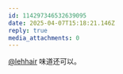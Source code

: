 ```yaml
---
id: 114297346532639095
date: 2025-04-07T15:18:21.146Z
reply: true
media_attachments: 0
---
```


[@lehhair](https://misskey.lehhair.net/@lehhair) 味道还可以。


